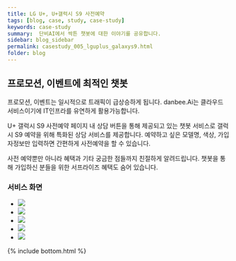 ```yaml
---
title: LG U+, U+갤럭시 S9 사전예약
tags: [blog, case, study, case-study]
keywords: case-study
summary:  단비AI에서 싹튼 챗봇에 대한 이야기를 공유합니다.
sidebar: blog_sidebar
permalink: casestudy_005_lguplus_galaxys9.html
folder: blog
---
```



## 프로모션, 이벤트에 최적인 챗봇

프로모션, 이벤트는 일시적으로 트래픽이 급상승하게 됩니다.
danbee.Ai는 클라우드 서비스이기에 IT인프라를 유연하게 활용가능합니다.

U+ 갤럭시 S9 사전예약 페이지 내 상담 버튼을 통해 제공되고 있는 챗봇 서비스로 갤럭시 S9 예약을 위해 특화된 상담 서비스를 제공합니다. 예약하고 싶은 모델명, 색상, 가입자정보만 입력하면 간편하게 사전예약을 할 수 있습니다.

사전 예약뿐만 아니라 혜택과 기타 궁금한 점들까지 친절하게 알려드립니다. 챗봇을 통해 가입하신 분들을 위한 서프라이즈 혜택도 숨어 있습니다.


### 서비스 화면

<div class="danbee-slider-container">
    <div class="flexslider danbee-slider">
        <ul class="slides">
            <li>
            <img src="images/casestudy/case05_01.png" />
            </li>
            <li>
            <img src="images/casestudy/case05_02.png" />
            </li>
            <li>
            <img src="images/casestudy/case05_03.png" />
            </li>
            <li>
            <img src="images/casestudy/case05_04.png" />
            </li>
            <li>
            <img src="images/casestudy/case05_05.png" />
            </li>
        </ul>
    </div>
</div>




{% include bottom.html %}
